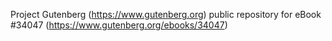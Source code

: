 Project Gutenberg (https://www.gutenberg.org) public repository for eBook #34047 (https://www.gutenberg.org/ebooks/34047)
